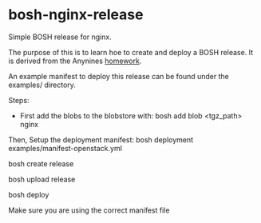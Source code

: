 # bosh-nginx-release
Simple BOSH release for nginx.

The purpose of this is to learn hoe to create and deploy a BOSH release. It is derived from the Anynines [homework](https://github.com/anynines/homework).

An example manifest to deploy this release can be found under the examples/ directory.

Steps:
- First add the blobs to the blobstore with: bosh add blob <tgz_path> nginx

Then,
Setup the deployment manifest: bosh deployment examples/manifest-openstack.yml

bosh create release

bosh upload release

bosh deploy

Make sure you are using the correct manifest file
